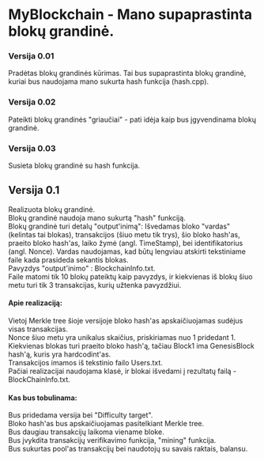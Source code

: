 # MyBlockchain - Mano supaprastinta blokų grandinė.
### Versija 0.01  
Pradėtas blokų grandinės kūrimas. Tai bus supaprastinta blokų grandinė, kuriai bus naudojama mano sukurta hash funkcija (hash.cpp).
### Versija 0.02  
Pateikti blokų grandinės "griaučiai" - pati idėja kaip bus įgyvendinama blokų grandinė.   
### Versija 0.03  
Susieta blokų grandinė su hash funkcija.   
## Versija 0.1   
Realizuota blokų grandinė.  
Blokų grandinė naudoja mano sukurtą "hash" funkciją.  
Blokų grandinė turi detalų "output'inimą": Išvedamas bloko "vardas" (kelintas tai blokas), transakcijos (šiuo metu tik trys), šio bloko hash'as, praeito bloko hash'as, laiko žymė (angl. TimeStamp), bei identifikatorius (angl. Nonce). Vardas naudojamas, kad būtų lengviau atskirti tekstiniame faile kada prasideda sekantis blokas.  
Pavyzdys "output'inimo" : BlockchainInfo.txt.  
Faile matomi tik 10 blokų pateiktų kaip pavyzdys, ir kiekvienas iš blokų šiuo metu turi tik 3 transakcijas, kurių užtenka pavyzdžiui.  
#### Apie realizaciją:   
Vietoj Merkle tree šioje versijoje bloko hash'as apskaičiuojamas sudėjus visas transakcijas.  
Nonce šiuo metu yra unikalus skaičius, priskiriamas nuo 1 pridedant 1.  
Kiekvienas blokas turi praeito bloko hash'ą, tačiau Block1 ima GenesisBlock hash'ą, kuris yra hardcodint'as.  
Transakcijos imamos iš tekstinio failo Users.txt.  
Pačiai realizacijai naudojama klasė, ir blokai išvedami į rezultatų failą - BlockChainInfo.txt.  
#### Kas bus tobulinama:  
Bus pridedama versija bei "Difficulty target".  
Bloko hash'as bus apskaičiuojamas pasitelkiant Merkle tree.  
Bus daugiau transakcijų laikoma viename bloke.  
Bus įvykdita transakcijų verifikavimo funkcija, "mining" funkcija.  
Bus sukurtas pool'as transakcijų bei naudotojų su savais raktais, balansu.
